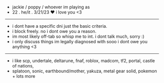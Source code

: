 -  jackie / poppy / whoever im playing as
-  22 . he/it . 3/21/23 ♥ i love you <3
- --------------------------------------------------------
-  i dont have a specific dni just the basic criteria.
-  i block freely. no i dont owe you a reason.
-  im most likely off-tab so whisp me to int. i dont talk much, sorry :)
-  i only discuss things im legally diagnosed with sooo i dont owe you anything <3
- --------------------------------------------------------
- i like scp, undertale, deltarune, fnaf, roblox, madcom, tf2, portal, castle of nations,
- splatoon, sonic, earthbound/mother, yakuza, metal gear solid, pokemon + lots more

